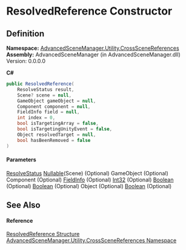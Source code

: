 # ResolvedReference Constructor

## Definition

**Namespace:** [AdvancedSceneManager.Utility.CrossSceneReferences](N_AdvancedSceneManager_Utility_CrossSceneReferences.md)\
**Assembly:** AdvancedSceneManager (in AdvancedSceneManager.dll) Version: 0.0.0.0

**C#**

```c#
public ResolvedReference(
	ResolveStatus result,
	Scene? scene = null,
	GameObject gameObject = null,
	Component component = null,
	FieldInfo field = null,
	int index = 0,
	bool isTargetingArray = false,
	bool isTargetingUnityEvent = false,
	Object resolvedTarget = null,
	bool hasBeenRemoved = false
)
```

#### Parameters

&#x20; [ResolveStatus](T_AdvancedSceneManager_Utility_CrossSceneReferences_ResolveStatus.md)   [Nullable](https://learn.microsoft.com/dotnet/api/system.nullable-1)(Scene)  (Optional)   GameObject  (Optional)   Component  (Optional)   [FieldInfo](https://learn.microsoft.com/dotnet/api/system.reflection.fieldinfo)  (Optional)   [Int32](https://learn.microsoft.com/dotnet/api/system.int32)  (Optional)   [Boolean](https://learn.microsoft.com/dotnet/api/system.boolean)  (Optional)   [Boolean](https://learn.microsoft.com/dotnet/api/system.boolean)  (Optional)   Object  (Optional)   [Boolean](https://learn.microsoft.com/dotnet/api/system.boolean)  (Optional)&#x20;

## See Also

#### Reference

[ResolvedReference Structure](T_AdvancedSceneManager_Utility_CrossSceneReferences_ResolvedReference.md)\
[AdvancedSceneManager.Utility.CrossSceneReferences Namespace](N_AdvancedSceneManager_Utility_CrossSceneReferences.md)
